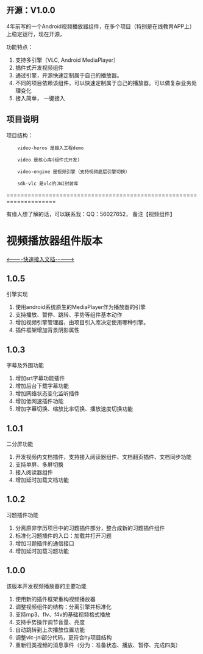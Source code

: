 ## 开源：V1.0.0

4年前写的一个Android视频播放器组件，在多个项目（特别是在线教育APP上）上稳定运行，现在开源，

功能特点：

1. 支持多引擎（VLC, Android MediaPlayer）
2. 插件式开发视频组件
3. 通过引擎，开源快速定制属于自己的播放器。
4. 不同的项目依赖该组件，可以快速定制属于自己的播放器。可以做复杂业务处理变化
5. 接入简单， 一键接入

## 项目说明

项目结构： 
        
        video-heros 是接入工程demo

        video 是核心库(组件式开发)
        
        video-engine 是视频引擎（支持视频底层引擎切换）
        
        sdk-vlc 是vlc的JNI封装库
        
====================================================================

有缘人想了解的话，可以联系我：QQ：56027652， 备注【视频组件】


# 视频播放器组件版本

[<----快速接入文档----->](http://git.sayboy.com/android-libs/android-lib-video/wikis/video-guilde-quick-start)

## 1.0.5

引擎实现

1. 使用android系统原生的MediaPlayer作为播放器的引擎
2. 支持播放、暂停、跳转、手势等组件基本动作
3. 增加视频引擎管理器，由项目引入库决定使用哪种引擎。
4. 插件框架增加背景阴影属性

## 1.0.3

字幕及外围功能

1. 增加srt字幕功能插件
2. 增加后台下载字幕功能
3. 增加网络状态变化监听插件
4. 增加低网速插件功能
5. 增加字幕切换、缩放比率切换、播放速度切换功能

## 1.0.1

二分屏功能

1. 开发视频内文档插件，支持接入阅读器组件、文档翻页插件、文档同步功能
2. 支持单屏、多屏切换
3. 接入阅读器组件
4. 增加延时加载文档功能


## 1.0.2

习题插件功能

1. 分离原非学历项目中的习题插件部分，整合成新的习题插件组件
2. 标准化习题插件的入口：加载并打开习题
3. 增加习题插件的通信接口
4. 增加延时加载习题功能

## 1.0.0

该版本开发视频播放器的主要功能

1. 使用新的插件框架重构视频播放器
2. 调整视频组件的结构：分离引擎并标准化
2. 支持mp3、flv、f4v的基础视频格式播放
3. 支持手势操作调节音量、亮度
4. 自动跳转到上次播放位置功能
5. 调整vlc-jni部分代码，更符合hy项目结构
6. 重新归类视频的消息事件（分为：准备状态、播放、暂停、完成四类）
